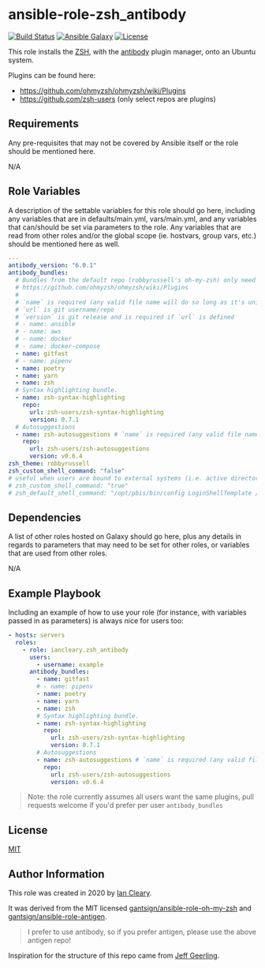 ansible-role-zsh_antibody
=========

[![Build Status](https://travis-ci.com/iancleary/ansible-role-zsh_antibody.svg?branch=master)](https://travis-ci.com/iancleary/ansible-role-zsh_antibody)
[![Ansible Galaxy](https://img.shields.io/badge/ansible--galaxy-iancleary.zsh_antibody-blue.svg)](https://galaxy.ansible.com/iancleary/zsh_antibody)
[![License](https://img.shields.io/badge/license-MIT-blue.svg)](https://raw.githubusercontent.com/iancleary/ansible-role-zsh_antibody/master/LICENSE)

This role installs the [ZSH](https://www.zsh.org/), with the [antibody](https://getantibody.github.io/) plugin manager, onto an Ubuntu system.

Plugins can be found here:

* <https://github.com/ohmyzsh/ohmyzsh/wiki/Plugins>
* <https://github.com/zsh-users> (only select repos are plugins)

Requirements
------------

Any pre-requisites that may not be covered by Ansible itself or the role should be mentioned here.

N/A

Role Variables
--------------

A description of the settable variables for this role should go here, including any variables that are in defaults/main.yml, vars/main.yml, and any variables that can/should be set via parameters to the role. Any variables that are read from other roles and/or the global scope (ie. hostvars, group vars, etc.) should be mentioned here as well.

```yaml
---
antibody_version: "6.0.1"
antibody_bundles:
  # Bundles from the default repo (robbyrussell's oh-my-zsh) only need a name
  # https://github.com/ohmyzsh/ohmyzsh/wiki/Plugins
  #
  # `name` is required (any valid file name will do so long as it's unique for the bundles)
  # `url` is git username/repo
  # `version` is git release and is required if `url` is defined
  # - name: ansible
  # - name: aws
  # - name: docker
  # - name: docker-compose
  - name: gitfast
  # - name: pipenv
  - name: poetry
  - name: yarn
  - name: zsh
  # Syntax highlighting bundle.
  - name: zsh-syntax-highlighting
    repo:
      url: zsh-users/zsh-syntax-highlighting
      version: 0.7.1
  # Autosuggestions
  - name: zsh-autosuggestions # `name` is required (any valid file name will do so long as it's unique for the bundles)
    repo:
      url: zsh-users/zsh-autosuggestions
      version: v0.6.4
zsh_theme: robbyrussell
zsh_custom_shell_command: "false"
# useful when users are bound to external systems (i.e. active directory)
# zsh_custom_shell_command: "true"
# zsh_default_shell_command: "/opt/pbis/bin/config LoginShellTemplate /usr/bin/zsh"
```

Dependencies
------------

A list of other roles hosted on Galaxy should go here, plus any details in regards to parameters that may need to be set for other roles, or variables that are used from other roles.

N/A

Example Playbook
----------------

Including an example of how to use your role (for instance, with variables passed in as parameters) is always nice for users too:

```yaml
- hosts: servers
  roles:
    - role: iancleary.zsh_antibody
      users:
        - username: example
      antibody_bundles:
        - name: gitfast
        # - name: pipenv
        - name: poetry
        - name: yarn
        - name: zsh
        # Syntax highlighting bundle.
        - name: zsh-syntax-highlighting
          repo:
            url: zsh-users/zsh-syntax-highlighting
            version: 0.7.1
        # Autosuggestions
        - name: zsh-autosuggestions # `name` is required (any valid file name will do so long as it's unique for the bundles)
          repo:
            url: zsh-users/zsh-autosuggestions
            version: v0.6.4
```

> Note: the role currently assumes all users want the same plugins, pull requests welcome if you'd prefer per user `antibody_bundles`

License
-------

[MIT](LICENSE)

Author Information
------------------

This role was created in 2020 by [Ian Cleary](https://iancleary.me).

It was derived from the MIT licensed [gantsign/ansible-role-oh-my-zsh](https://github.com/gantsign/ansible-role-oh-my-zsh) and [gantsign/ansible-role-antigen](https://github.com/gantsign/ansible-role-antigen).

> I prefer to use antibody, so if you prefer antigen, please use the above antigen repo!

Inspiration for the structure of this repo came from [Jeff Geerling](https://github.com/geerlingguy/ansible-role-nginx).

